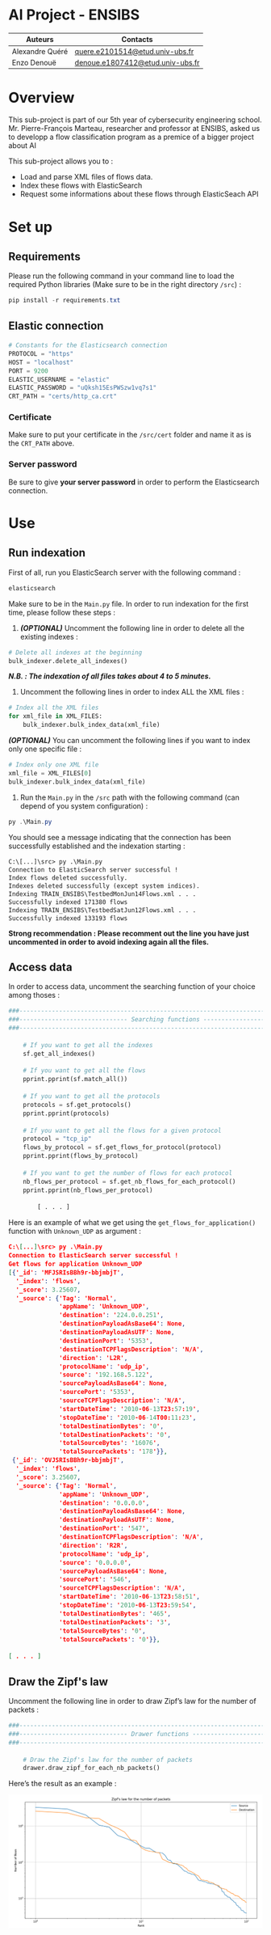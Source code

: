 # AI Project - ENSIBS

| Auteurs | Contacts |
| --- | --- |
| Alexandre Quéré | quere.e2101514@etud.univ-ubs.fr |
| Enzo Denouë | denoue.e1807412@etud.univ-ubs.fr |

# Overview

This sub-project is part of our 5th year of cybersecurity engineering school. Mr. Pierre-François Marteau, researcher and professor at ENSIBS, asked us to developp a flow classification program as a premice of a bigger project about AI

This sub-project allows you to :

- Load and parse XML files of flows data.
- Index these flows with ElasticSearch
- Request some informations about these flows through ElasticSeach API

# Set up

## Requirements

Please run the following command in your command line to load the required Python libraries (Make sure to be in the right directory `/src`) :

```powershell
pip install -r requirements.txt
```

## Elastic connection

```python
# Constants for the Elasticsearch connection
PROTOCOL = "https"
HOST = "localhost"
PORT = 9200
ELASTIC_USERNAME = "elastic"
ELASTIC_PASSWORD = "uQksh15EsPWSzw1vq7s1"
CRT_PATH = "certs/http_ca.crt"
```

### Certificate

Make sure to put your certificate in the `/src/cert` folder and name it as is the `CRT_PATH` above.

### Server password

Be sure to give **your server password** in order to perform the Elasticsearch connection.

# Use

## Run indexation

First of all, run you ElasticSearch server with the following command : 

```powershell
elasticsearch
```

Make sure to be in the `Main.py` file. In order to run indexation for the first time, please follow these steps :

1. ***(OPTIONAL)*** Uncomment the following line in order to delete all the existing indexes : 

```python
# Delete all indexes at the beginning
bulk_indexer.delete_all_indexes()
```

***************************N.B. : The indexation of all files takes about 4 to 5 minutes.***************************

1. Uncomment the following lines in order to index ALL the XML files : 

```python
# Index all the XML files
for xml_file in XML_FILES:
    bulk_indexer.bulk_index_data(xml_file)
```

*********************************(OPTIONAL)********************************* You can uncomment the following lines if you want to index only one specific file : 

```python
# Index only one XML file
xml_file = XML_FILES[0]
bulk_indexer.bulk_index_data(xml_file)
```

1. Run the `Main.py` in the `/src` path with the following command (can depend of you system configuration) : 

```powershell
py .\Main.py
```

You should see a message indicating that the connection has been successfully established and the indexation starting :

```
C:\[...]\src> py .\Main.py
Connection to ElasticSearch server successful !
Index flows deleted successfully.
Indexes deleted successfully (except system indices).
Indexing TRAIN_ENSIBS\TestbedMonJun14Flows.xml . . .
Successfully indexed 171380 flows
Indexing TRAIN_ENSIBS\TestbedSatJun12Flows.xml . . .
Successfully indexed 133193 flows
```

**Strong recommendation : Please recomment out the line you have just uncommented in order to avoid indexing again all the files.**

## Access data

In order to access data, uncomment the searching function of your choice among thoses :

```python
###----------------------------------------------------------------------------------###
###------------------------------ Searching functions -------------------------------###
###----------------------------------------------------------------------------------###

    # If you want to get all the indexes
    sf.get_all_indexes()

    # If you want to get all the flows
    pprint.pprint(sf.match_all())

    # If you want to get all the protocols
    protocols = sf.get_protocols()
    pprint.pprint(protocols)

    # If you want to get all the flows for a given protocol
    protocol = "tcp_ip"
    flows_by_protocol = sf.get_flows_for_protocol(protocol)
    pprint.pprint(flows_by_protocol)

    # If you want to get the number of flows for each protocol
    nb_flows_per_protocol = sf.get_nb_flows_for_each_protocol()
    pprint.pprint(nb_flows_per_protocol)

		[ . . . ]
```

Here is an example of what we get using the `get_flows_for_application()` function with `Unknown_UDP` as argument :

```json
C:\[...]\src> py .\Main.py
Connection to ElasticSearch server successful !
Get flows for application Unknown_UDP
[{'_id': 'MFJSRIsBBh9r-bbjmbjT',
  '_index': 'flows',
  '_score': 3.25607,
  '_source': {'Tag': 'Normal',
              'appName': 'Unknown_UDP',
              'destination': '224.0.0.251',
              'destinationPayloadAsBase64': None,     
              'destinationPayloadAsUTF': None,        
              'destinationPort': '5353',
              'destinationTCPFlagsDescription': 'N/A',
              'direction': 'L2R',
              'protocolName': 'udp_ip',
              'source': '192.168.5.122',
              'sourcePayloadAsBase64': None,
              'sourcePort': '5353',
              'sourceTCPFlagsDescription': 'N/A',     
              'startDateTime': '2010-06-13T23:57:19', 
              'stopDateTime': '2010-06-14T00:11:23',  
              'totalDestinationBytes': '0',
              'totalDestinationPackets': '0',
              'totalSourceBytes': '16076',
              'totalSourcePackets': '178'}},
 {'_id': 'OVJSRIsBBh9r-bbjmbjT',
  '_index': 'flows',
  '_score': 3.25607,
  '_source': {'Tag': 'Normal',
              'appName': 'Unknown_UDP',
              'destination': '0.0.0.0',
              'destinationPayloadAsBase64': None,     
              'destinationPayloadAsUTF': None,        
              'destinationPort': '547',
              'destinationTCPFlagsDescription': 'N/A',
              'direction': 'R2R',
              'protocolName': 'udp_ip',
              'source': '0.0.0.0',
              'sourcePayloadAsBase64': None,
              'sourcePort': '546',
              'sourceTCPFlagsDescription': 'N/A',     
              'startDateTime': '2010-06-13T23:58:51', 
              'stopDateTime': '2010-06-13T23:59:54',  
              'totalDestinationBytes': '465',
              'totalDestinationPackets': '3',
              'totalSourceBytes': '0',
              'totalSourcePackets': '0'}},

[ . . . ]
```

## Draw the Zipf's law

Uncomment the following line in order to draw Zipf’s law for the number of packets :

```python
###----------------------------------------------------------------------------------###
###------------------------------ Drawer functions ----------------------------------###
###----------------------------------------------------------------------------------###

    # Draw the Zipf's law for the number of packets
    drawer.draw_zipf_for_each_nb_packets()
```

Here’s the result as an example : 

![Untitled](img/Untitled.png)